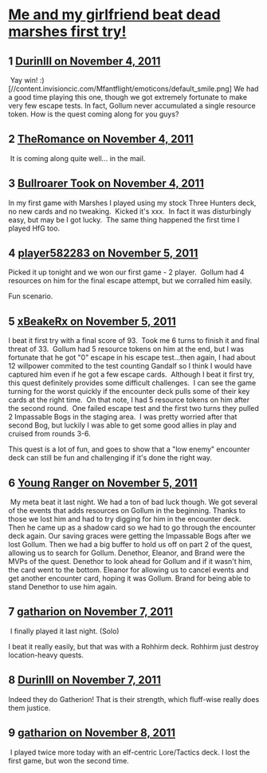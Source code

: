 # [Me and my girlfriend beat dead marshes first try!](https://community.fantasyflightgames.com/topic/55815-me-and-my-girlfriend-beat-dead-marshes-first-try/)

## 1 [DurinIII on November 4, 2011](https://community.fantasyflightgames.com/topic/55815-me-and-my-girlfriend-beat-dead-marshes-first-try/?do=findComment&comment=551910)

 Yay win! :) [//content.invisioncic.com/Mfantflight/emoticons/default_smile.png] We had a good time playing this one, though we got extremely fortunate to make very few escape tests. In fact, Gollum never accumulated a single resource token. How is the quest coming along for you guys?

## 2 [TheRomance on November 4, 2011](https://community.fantasyflightgames.com/topic/55815-me-and-my-girlfriend-beat-dead-marshes-first-try/?do=findComment&comment=551911)

 It is coming along quite well... in the mail.

## 3 [Bullroarer Took on November 4, 2011](https://community.fantasyflightgames.com/topic/55815-me-and-my-girlfriend-beat-dead-marshes-first-try/?do=findComment&comment=551938)

In my first game with Marshes I played using my stock Three Hunters deck, no new cards and no tweaking.  Kicked it's xxx.  In fact it was disturbingly easy, but may be I got lucky.  The same thing happened the first time I played HfG too.

## 4 [player582283 on November 5, 2011](https://community.fantasyflightgames.com/topic/55815-me-and-my-girlfriend-beat-dead-marshes-first-try/?do=findComment&comment=552033)

Picked it up tonight and we won our first game - 2 player.  Gollum had 4 resources on him for the final escape attempt, but we corralled him easily.

Fun scenario.

## 5 [xBeakeRx on November 5, 2011](https://community.fantasyflightgames.com/topic/55815-me-and-my-girlfriend-beat-dead-marshes-first-try/?do=findComment&comment=552236)

I beat it first try with a final score of 93.  Took me 6 turns to finish it and final threat of 33.  Gollum had 5 resource tokens on him at the end, but I was fortunate that he got "0" escape in his escape test...then again, I had about 12 willpower commited to the test counting Gandalf so I think I would have captured him even if he got a few escape cards.  Although I beat it first try, this quest definitely provides some difficult challenges.  I can see the game turning for the worst quickly if the encounter deck pulls some of their key cards at the right time.  On that note, I had 5 resource tokens on him after the second round.  One failed escape test and the first two turns they pulled 2 Impassable Bogs in the staging area.  I was pretty worried after that second Bog, but luckily I was able to get some good allies in play and cruised from rounds 3-6.

This quest is a lot of fun, and goes to show that a "low enemy" encounter deck can still be fun and challenging if it's done the right way.

## 6 [Young Ranger on November 5, 2011](https://community.fantasyflightgames.com/topic/55815-me-and-my-girlfriend-beat-dead-marshes-first-try/?do=findComment&comment=552264)

 My meta beat it last night. We had a ton of bad luck though. We got several of the events that adds resources on Gollum in the beginning. Thanks to those we lost him and had to try digging for him in the encounter deck. Then he came up as a shadow card so we had to go through the encounter deck again. Our saving graces were getting the Impassable Bogs after we lost Gollum. Then we had a big buffer to hold us off on part 2 of the quest, allowing us to search for Gollum. Denethor, Eleanor, and Brand were the MVPs of the quest. Denethor to look ahead for Gollum and if it wasn't him, the card went to the bottom. Eleanor for allowing us to cancel events and get another encounter card, hoping it was Gollum. Brand for being able to stand Denethor to use him again.

## 7 [gatharion on November 7, 2011](https://community.fantasyflightgames.com/topic/55815-me-and-my-girlfriend-beat-dead-marshes-first-try/?do=findComment&comment=552970)

 I finally played it last night. (Solo)

I beat it really easily, but that was with a Rohhirm deck. Rohhirm just destroy location-heavy quests.

## 8 [DurinIII on November 7, 2011](https://community.fantasyflightgames.com/topic/55815-me-and-my-girlfriend-beat-dead-marshes-first-try/?do=findComment&comment=553232)

Indeed they do Gatherion! That is their strength, which fluff-wise really does them justice. 

## 9 [gatharion on November 8, 2011](https://community.fantasyflightgames.com/topic/55815-me-and-my-girlfriend-beat-dead-marshes-first-try/?do=findComment&comment=553286)

 I played twice more today with an elf-centric Lore/Tactics deck. I lost the first game, but won the second time.

